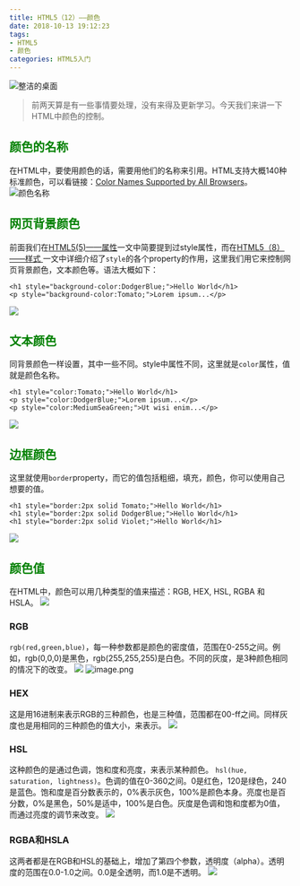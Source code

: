 ```yaml
---
title: HTML5（12）——颜色
date: 2018-10-13 19:12:23
tags:
- HTML5
- 颜色
categories: HTML5入门
---
```


![整洁的桌面](https://upload-images.jianshu.io/upload_images/3478485-a135213ca8dbdc9a.jpeg?imageMogr2/auto-orient/strip%7CimageView2/2/w/1240)
> 前两天算是有一些事情要处理，没有来得及更新学习。今天我们来讲一下HTML中颜色的控制。



<!--less-->

## <font color="green">颜色的名称</font>
在HTML中，要使用颜色的话，需要用他们的名称来引用。HTML支持大概140种标准颜色，可以看链接：[Color Names Supported by All Browsers](https://www.w3schools.com/colors/colors_names.asp)。
![颜色名称](https://upload-images.jianshu.io/upload_images/3478485-9aed6c0e3fd1bc35.png?imageMogr2/auto-orient/strip%7CimageView2/2/w/1240)

## <font color="green">网页背景颜色</font>
前面我们在[HTML5(5)——属性](https://www.jianshu.com/p/e228f6dca9d2)一文中简要提到过style属性，而在[HTML5（8）——样式
](https://www.jianshu.com/p/0fd28725d9fb)一文中详细介绍了`style`的各个property的作用，这里我们用它来控制网页背景颜色，文本颜色等。语法大概如下：
```
<h1 style="background-color:DodgerBlue;">Hello World</h1>
<p style="background-color:Tomato;">Lorem ipsum...</p>
```
![](https://upload-images.jianshu.io/upload_images/3478485-4f6115d2a7015ea4.png?imageMogr2/auto-orient/strip%7CimageView2/2/w/1240)

## <font color="green">文本颜色</font>
同背景颜色一样设置，其中一些不同。style中属性不同，这里就是`color`属性，值就是颜色名称。
```
<h1 style="color:Tomato;">Hello World</h1>
<p style="color:DodgerBlue;">Lorem ipsum...</p>
<p style="color:MediumSeaGreen;">Ut wisi enim...</p>
```
![](https://upload-images.jianshu.io/upload_images/3478485-56751396fea53dc8.png?imageMogr2/auto-orient/strip%7CimageView2/2/w/1240)

## <font color="green">边框颜色</font>
这里就使用`border`property，而它的值包括粗细，填充，颜色，你可以使用自己想要的值。
```
<h1 style="border:2px solid Tomato;">Hello World</h1>
<h1 style="border:2px solid DodgerBlue;">Hello World</h1>
<h1 style="border:2px solid Violet;">Hello World</h1>
```
![](https://upload-images.jianshu.io/upload_images/3478485-24f79cac76a2db2e.png?imageMogr2/auto-orient/strip%7CimageView2/2/w/1240)

## <font color="green">颜色值</font>
在HTML中，颜色可以用几种类型的值来描述：RGB, HEX, HSL, RGBA 和HSLA。
![](https://upload-images.jianshu.io/upload_images/3478485-14a56383cbb765e9.png?imageMogr2/auto-orient/strip%7CimageView2/2/w/1240)

### RGB
`rgb(red,green,blue)`，每一种参数都是颜色的密度值，范围在0-255之间。例如，rgb(0,0,0)是黑色，rgb(255,255,255)是白色。不同的灰度，是3种颜色相同的情况下的改变。
![](https://upload-images.jianshu.io/upload_images/3478485-cee9ba3646f62c92.png?imageMogr2/auto-orient/strip%7CimageView2/2/w/1240)
![image.png](https://upload-images.jianshu.io/upload_images/3478485-438ed0ed84fb3b54.png?imageMogr2/auto-orient/strip%7CimageView2/2/w/1240)

### HEX
这是用16进制来表示RGB的三种颜色，也是三种值，范围都在00-ff之间。同样灰度也是用相同的三种颜色的值大小，来表示。
![](https://upload-images.jianshu.io/upload_images/3478485-26108c125a656dde.png?imageMogr2/auto-orient/strip%7CimageView2/2/w/1240)

### HSL
这种颜色的是通过色调，饱和度和亮度，来表示某种颜色。
`hsl(hue, saturation, lightness)`。色调的值在0-360之间。0是红色，120是绿色，240是蓝色。饱和度是百分数表示的，0%表示灰色，100%是颜色本身。亮度也是百分数，0%是黑色，50%是适中，100%是白色。灰度是色调和饱和度都为0值，而通过亮度的调节来改变。
![](https://upload-images.jianshu.io/upload_images/3478485-c9d6ff8c82aecb3a.png?imageMogr2/auto-orient/strip%7CimageView2/2/w/1240)

### RGBA和HSLA
这两者都是在RGB和HSL的基础上，增加了第四个参数，透明度（alpha）。透明度的范围在0.0-1.0之间。0.0是全透明，而1.0是不透明。
![](https://upload-images.jianshu.io/upload_images/3478485-4269eabcd987dddb.png?imageMogr2/auto-orient/strip%7CimageView2/2/w/1240)